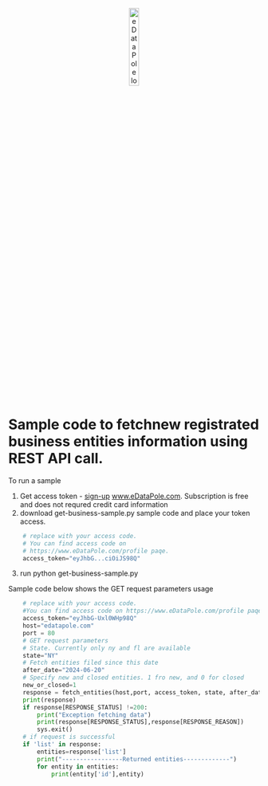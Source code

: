 <p align="center">
    <img src="https://edatapole.com/static/media/logo.7f2f080730cf78b567f0.png" width="20%" alt="eDataPole logo" />
</p>

# Sample code to fetchnew registrated business entities information using REST API call.

To run a sample
1. Get access token - [sign-up](https://edatapole.com/profile)  www.eDataPole.com. Subscription is free and does not requred credit card information
2. download get-business-sample.py sample code and place your token access. 

```python
    # replace with your access code.
    # You can find access code on 
    # https://www.eDataPole.com/profile paqe.
    access_token="eyJhbG...ciOiJS98Q"
```

3. run
   python get-business-sample.py
 
Sample code below shows the GET request parameters usage

```python
    # replace with your access code.
    #You can find access code on https://www.eDataPole.com/profile paqe.
    access_token="eyJhbG-Uxl0WHp98Q"
    host="edatapole.com"
    port = 80
    # GET request parameters
    # State. Currently only ny and fl are available
    state="NY"
    # Fetch entities filed since this date
    after_date="2024-06-20"
    # Specify new and closed entities. 1 fro new, and 0 for closed
    new_or_closed=1
    response = fetch_entities(host,port, access_token, state, after_date,new_or_closed)
    print(response) 
    if response[RESPONSE_STATUS] !=200:
        print("Exception fetching data")
        print(response[RESPONSE_STATUS],response[RESPONSE_REASON])
        sys.exit() 
    # if request is successful 
    if 'list' in response: 
        entities=response['list']
        print("-----------------Returned entities-------------")
        for entity in entities:
            print(entity['id'],entity)

```